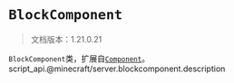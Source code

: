# `BlockComponent`

> 文档版本：1.21.0.21

`BlockComponent`类，扩展自[`Component`](./component.md)。script_api.@minecraft/server.blockcomponent.description

